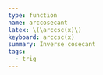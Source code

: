 ```yaml
---
type: function
name: arccosecant
latex: \(\arccsc(x)\)
keyboard: arccsc(x)
summary: Inverse cosecant
tags:
  - trig
---
```

